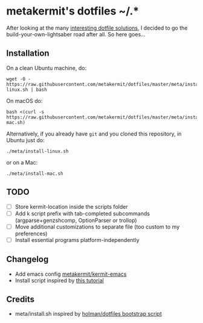 # metakermit's dotfiles ~/.*

After looking at the many [interesting dotfile solutions](http://dotfiles.github.io/), I decided to go the build-your-own-lightsaber road after all. So here goes…

## Installation
On a clean Ubuntu machine, do:

    wget -O - https://raw.githubusercontent.com/metakermit/dotfiles/master/meta/install-linux.sh | bash

On macOS do:

    bash <(curl -s https://raw.githubusercontent.com/metakermit/dotfiles/master/meta/install-mac.sh)

Alternatively, if you already have `git` and you cloned this repository,
in Ubuntu just do:

    ./meta/install-linux.sh

or on a Mac:

    ./meta/install-mac.sh

## TODO

- [ ] Store kermit-location inside the scripts folder
- [ ] Add k script prefix with tab-completed subcommands (argparse+genzshcomp, OptionParser or trollop)
- [ ] Move additional customizations to separate file (too custom to my preferences)
- [ ] Install essential programs platform-independently

## Changelog

- Add emacs config [metakermit/kermit-emacs](https://github.com/metakermit/kermit-emacs)
- Install script inspired by [this tutorial](http://blog.smalleycreative.com/tutorials/using-git-and-github-to-manage-your-dotfiles/)

## Credits

- meta/install.sh inspired by [holman/dotfiles bootstrap script](https://github.com/holman/dotfiles/blob/master/script/bootstrap)
